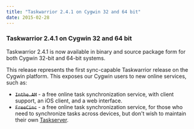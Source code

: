 ```yaml
---
title: "Taskwarrior 2.4.1 on Cygwin 32 and 64 bit"
date: 2015-02-28
---
```


### Taskwarrior 2.4.1 on Cygwin 32 and 64 bit

Taskwarrior 2.4.1 is now available in binary and source package form for both Cygwin 32-bit and 64-bit systems.

This release represents the first sync-capable Taskwarrior release on the Cygwin platform.
This exposes our Cygwin users to new online services, such as:

- ~~`Inthe.AM`~~ - a free online task synchronization service, with client support, an iOS client, and a web interface.
- ~~`FreeCinc`~~ - a free online task synchronization service, for those who need to synchronize tasks across devices, but don't wish to maintain their own [Taskserver](../../docs/#taskserver).
